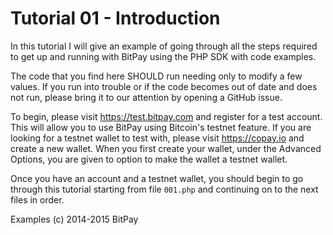 Tutorial 01 - Introduction
==========================

In this tutorial I will give an example of going through all the steps required
to get up and running with BitPay using the PHP SDK with code examples.

The code that you find here SHOULD run needing only to modify a few values. If
you run into trouble or if the code becomes out of date and does not run, please
bring it to our attention by opening a GitHub issue.

To begin, please visit https://test.bitpay.com and register for a test account.
This will allow you to use BitPay using Bitcoin's testnet feature. If you are
looking for a testnet wallet to test with, please visit https://copay.io and
create a new wallet. When you first create your wallet, under the Advanced
Options, you are given to option to make the wallet a testnet wallet.

Once you have an account and a testnet wallet, you should begin to go through
this tutorial starting from file `001.php` and continuing on to the next
files in order.


Examples (c) 2014-2015 BitPay

